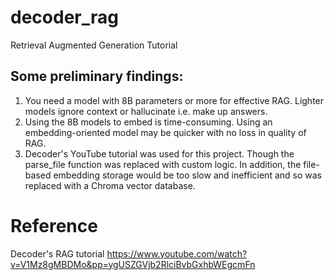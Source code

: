 # decoder_rag
Retrieval Augmented Generation Tutorial

## Some preliminary findings:
1. You need a model with 8B parameters or more for effective RAG. Lighter models ignore context or hallucinate i.e. make up answers.
2. Using the 8B models to embed is time-consuming. Using an embedding-oriented model may be quicker with no loss in quality of RAG.
3. Decoder's YouTube tutorial was used for this project. Though the parse_file function was replaced with custom logic. In addition, the file-based embedding storage would be too slow and inefficient and so was replaced with a Chroma vector database.

# Reference
Decoder's RAG tutorial
https://www.youtube.com/watch?v=V1Mz8gMBDMo&pp=ygUSZGVjb2RlciBvbGxhbWEgcmFn
